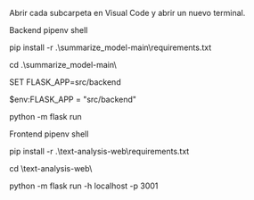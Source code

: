 Abrir cada subcarpeta en Visual Code y abrir un nuevo terminal. 

Backend
pipenv shell

pip install -r .\summarize_model-main\requirements.txt

cd .\summarize_model-main\

SET FLASK_APP=src/backend

$env:FLASK_APP = "src/backend"

python -m flask run

Frontend
pipenv shell

pip install -r .\text-analysis-web\requirements.txt

cd \text-analysis-web\

python -m flask run -h localhost -p 3001
